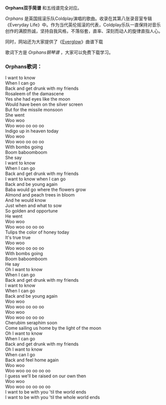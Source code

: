 

**Orphans双手简谱** 和五线谱完全对应。

_Orphans_ 是英国摇滚乐队Coldplay演唱的歌曲。收录在其第八张录音室专辑《Everyday
Life》中。作为当代英伦摇滚的代表，Coldplay乐队一直保持对音乐创作的满腔热诚，坚持自我风格，不落俗套，直率、深刻而动人的旋律直指人心。

同时，网站还为大家提供了《[Everglow](Music-6635-Everglow-Coldplay.html "Everglow")》曲谱下载

歌词下方是 _Orphans钢琴谱_ ，大家可以免费下载学习。

### Orphans歌词：

I want to know  
When I can go  
Back and get drunk with my friends  
Rosaleem of the damascene  
Yes she had eyes like the moon  
Would have been on the silver screen  
But for the missile monsoon  
She went  
Woo woo  
Woo woo oo oo oo  
Indigo up in heaven today  
Woo woo  
Woo woo oo oo oo  
With bombs going  
Boom baboomboom  
She say  
I want to know  
When I can go  
Back and get drunk with my friends  
I want to know when I can go  
Back and be young again  
Baba would go where the flowers grow  
Almond and peach trees in bloom  
And he would know  
Just when and what to sow  
So golden and opportune  
He went  
Woo woo  
Woo woo oo oo oo  
Tulips the color of honey today  
It's true true  
Woo woo  
Woo woo oo oo oo  
With bombs going  
Boom baboomboom  
He say  
Oh I want to know  
When I can go  
Back and get drunk with my friends  
I want to know  
When I can go  
Back and be young again  
Woo woo  
Woo woo oo oo oo  
Woo woo  
Woo woo oo oo oo  
Cherubim seraphim soon  
Come sailing us home by the light of the moon  
Oh I want to know  
When I can go  
Back and get drunk with my friends  
Oh I want to know  
When can I go  
Back and feel home again  
Woo woo  
Woo woo oo oo oo oo  
I guess we'll be raised on our own then  
Woo woo  
Woo woo oo oo oo oo  
I want to be with you 'til the world ends  
I want to be with you 'til the whole world ends

